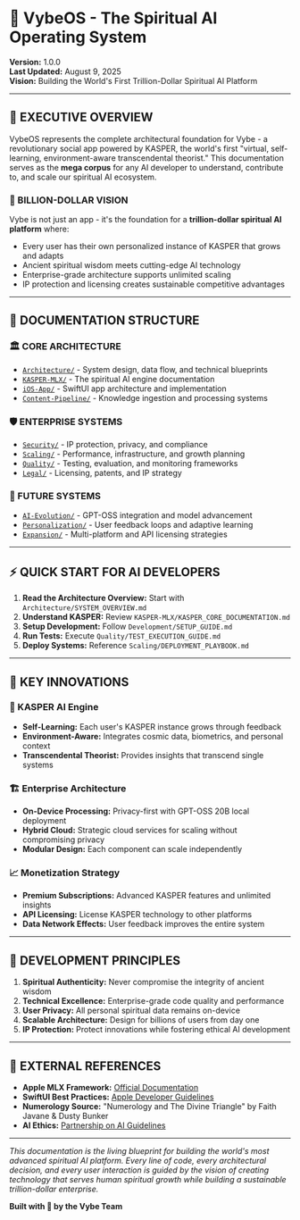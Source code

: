 # 🌌 VybeOS - The Spiritual AI Operating System

**Version:** 1.0.0  
**Last Updated:** August 9, 2025  
**Vision:** Building the World's First Trillion-Dollar Spiritual AI Platform  

---

## 🚀 **EXECUTIVE OVERVIEW**

VybeOS represents the complete architectural foundation for Vybe - a revolutionary social app powered by KASPER, the world's first "virtual, self-learning, environment-aware transcendental theorist." This documentation serves as the **mega corpus** for any AI developer to understand, contribute to, and scale our spiritual AI ecosystem.

### **🎯 BILLION-DOLLAR VISION**

Vybe is not just an app - it's the foundation for a **trillion-dollar spiritual AI platform** where:
- Every user has their own personalized instance of KASPER that grows and adapts
- Ancient spiritual wisdom meets cutting-edge AI technology
- Enterprise-grade architecture supports unlimited scaling
- IP protection and licensing creates sustainable competitive advantages

---

## 📁 **DOCUMENTATION STRUCTURE**

### **🏛️ CORE ARCHITECTURE**
- [`Architecture/`](Architecture/) - System design, data flow, and technical blueprints
- [`KASPER-MLX/`](KASPER-MLX/) - The spiritual AI engine documentation
- [`iOS-App/`](iOS-App/) - SwiftUI app architecture and implementation
- [`Content-Pipeline/`](Content-Pipeline/) - Knowledge ingestion and processing systems

### **🛡️ ENTERPRISE SYSTEMS** 
- [`Security/`](Security/) - IP protection, privacy, and compliance
- [`Scaling/`](Scaling/) - Performance, infrastructure, and growth planning  
- [`Quality/`](Quality/) - Testing, evaluation, and monitoring frameworks
- [`Legal/`](Legal/) - Licensing, patents, and IP strategy

### **🔮 FUTURE SYSTEMS**
- [`AI-Evolution/`](AI-Evolution/) - GPT-OSS integration and model advancement
- [`Personalization/`](Personalization/) - User feedback loops and adaptive learning
- [`Expansion/`](Expansion/) - Multi-platform and API licensing strategies

---

## ⚡ **QUICK START FOR AI DEVELOPERS**

1. **Read the Architecture Overview:** Start with `Architecture/SYSTEM_OVERVIEW.md`
2. **Understand KASPER:** Review `KASPER-MLX/KASPER_CORE_DOCUMENTATION.md` 
3. **Setup Development:** Follow `Development/SETUP_GUIDE.md`
4. **Run Tests:** Execute `Quality/TEST_EXECUTION_GUIDE.md`
5. **Deploy Systems:** Reference `Scaling/DEPLOYMENT_PLAYBOOK.md`

---

## 🌟 **KEY INNOVATIONS**

### **🧠 KASPER AI Engine**
- **Self-Learning:** Each user's KASPER instance grows through feedback
- **Environment-Aware:** Integrates cosmic data, biometrics, and personal context
- **Transcendental Theorist:** Provides insights that transcend single systems

### **🏗️ Enterprise Architecture**  
- **On-Device Processing:** Privacy-first with GPT-OSS 20B local deployment
- **Hybrid Cloud:** Strategic cloud services for scaling without compromising privacy
- **Modular Design:** Each component can scale independently

### **📈 Monetization Strategy**
- **Premium Subscriptions:** Advanced KASPER features and unlimited insights
- **API Licensing:** License KASPER technology to other platforms
- **Data Network Effects:** User feedback improves the entire system

---

## 🎯 **DEVELOPMENT PRINCIPLES**

1. **Spiritual Authenticity:** Never compromise the integrity of ancient wisdom
2. **Technical Excellence:** Enterprise-grade code quality and performance
3. **User Privacy:** All personal spiritual data remains on-device
4. **Scalable Architecture:** Design for billions of users from day one  
5. **IP Protection:** Protect innovations while fostering ethical AI development

---

## 🔗 **EXTERNAL REFERENCES**

- **Apple MLX Framework:** [Official Documentation](https://ml-explore.github.io/mlx/build/html/index.html)
- **SwiftUI Best Practices:** [Apple Developer Guidelines](https://developer.apple.com/swiftui/)
- **Numerology Source:** "Numerology and The Divine Triangle" by Faith Javane & Dusty Bunker
- **AI Ethics:** [Partnership on AI Guidelines](https://www.partnershiponai.org/)

---

*This documentation is the living blueprint for building the world's most advanced spiritual AI platform. Every line of code, every architectural decision, and every user interaction is guided by the vision of creating technology that serves human spiritual growth while building a sustainable trillion-dollar enterprise.*

**Built with 🔮 by the Vybe Team**